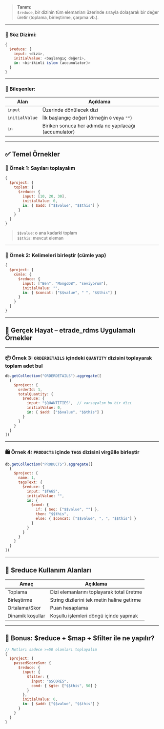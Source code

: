 
> **Tanım:**  
> `$reduce`, bir dizinin tüm elemanları üzerinde sırayla dolaşarak bir değer üretir (toplama, birleştirme, çarpma vb.).

---

### 📌 Söz Dizimi:

```js
{
  $reduce: {
    input: <dizi>,
    initialValue: <başlangıç değeri>,
    in: <birikimli işlem (accumulator)>
  }
}
```

---

### 🧱 Bileşenler:

|Alan|Açıklama|
|---|---|
|`input`|Üzerinde dönülecek dizi|
|`initialValue`|İlk başlangıç değeri (örneğin `0` veya `""`)|
|`in`|Biriken sonuca her adımda ne yapılacağı (accumulator)|

---

## ✅ Temel Örnekler

### 🧪 Örnek 1: Sayıları toplayalım

```js
{
  $project: {
    toplam: {
      $reduce: {
        input: [10, 20, 30],
        initialValue: 0,
        in: { $add: ["$$value", "$$this"] }
      }
    }
  }
}
```

> `$$value`: o ana kadarki toplam  
> `$$this`: mevcut eleman

---

### 🧪 Örnek 2: Kelimeleri birleştir (cümle yap)

```js
{
  $project: {
    cümle: {
      $reduce: {
        input: ["Ben", "MongoDB", "seviyorum"],
        initialValue: "",
        in: { $concat: ["$$value", " ", "$$this"] }
      }
    }
  }
}
```

---

## 🧪 Gerçek Hayat – etrade_rdms Uygulamalı Örnekler

---

### 📦 Örnek 3: `ORDERDETAILS` içindeki `QUANTITY` dizisini toplayarak toplam adet bul

```js
db.getCollection("ORDERDETAILS").aggregate([
  {
    $project: {
      orderId: 1,
      totalQuantity: {
        $reduce: {
          input: "$QUANTITIES",  // varsayalım bu bir dizi
          initialValue: 0,
          in: { $add: ["$$value", "$$this"] }
        }
      }
    }
  }
])
```

---

### 🛍️ Örnek 4: `PRODUCTS` içinde `TAGS` dizisini virgülle birleştir

```js
db.getCollection("PRODUCTS").aggregate([
  {
    $project: {
      name: 1,
      tagsText: {
        $reduce: {
          input: "$TAGS",
          initialValue: "",
          in: {
            $cond: {
              if: { $eq: ["$$value", ""] },
              then: "$$this",
              else: { $concat: ["$$value", ", ", "$$this"] }
            }
          }
        }
      }
    }
  }
])
```

---

## 🔧 $reduce Kullanım Alanları

|Amaç|Açıklama|
|---|---|
|Toplama|Dizi elemanlarını toplayarak total üretme|
|Birleştirme|String dizilerini tek metin haline getirme|
|Ortalama/Skor|Puan hesaplama|
|Dinamik koşullar|Koşullu işlemleri döngü içinde yapmak|

---

## 🎯 Bonus: $reduce + $map + $filter ile ne yapılır?

```js
// Notları sadece >=50 olanları toplayalım
{
  $project: {
    passedScoreSum: {
      $reduce: {
        input: {
          $filter: {
            input: "$SCORES",
            cond: { $gte: ["$$this", 50] }
          }
        },
        initialValue: 0,
        in: { $add: ["$$value", "$$this"] }
      }
    }
  }
}
```


